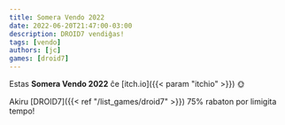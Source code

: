 ```yaml
---
title: Somera Vendo 2022
date: 2022-06-20T21:47:00-03:00
description: DROID7 vendiĝas!
tags: [vendo]
authors: [jc]
games: [droid7]
---
```


Estas **Somera Vendo 2022** ĉe [itch.io]({{< param "itchio" >}}) 🌞

Akiru [DROID7]({{< ref "/list_games/droid7" >}}) 75% rabaton por limigita tempo!
